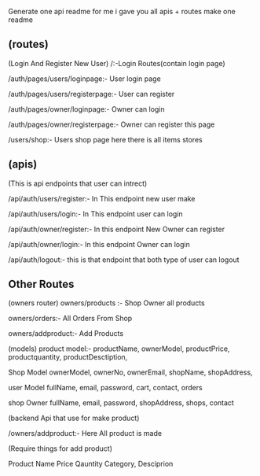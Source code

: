 Generate one api readme for me i gave you all apis + routes make one readme 



## (routes)

(Login And Register New User)
/:-Login Routes(contain login page)

/auth/pages/users/loginpage:- User login page

/auth/pages/users/registerpage:- User can register

/auth/pages/owner/loginpage:- Owner can login

/auth/pages/owner/registerpage:- Owner can register this page

/users/shop:- Users shop page here there is all items stores


## (apis)
(This is api endpoints that user can intrect)

/api/auth/users/register:- In This endpoint new user make

/api/auth/users/login:- In This endpoint user can login

/api/auth/owner/register:- In this endpoint New Owner can register

/api/auth/owner/login:- In this endpoint Owner can login

/api/auth/logout:- this is that endpoint that both type of user can logout


## Other Routes

(owners router)
owners/products :- Shop Owner all products

owners/orders:- All Orders From Shop

owners/addproduct:- Add Products


<!-- ---------------------------------------- -->

(models) 
product model:-
    productName,
    ownerModel,
    productPrice,
    productquantity,
    productDesctiption,

Shop Model
    ownerModel,
    ownerNo,
    ownerEmail,
    shopName,
    shopAddress,

user Model
    fullName,
    email,
    password,
    cart,
    contact,
    orders

shop Owner
    fullName,
    email,
    password,
    shopAddress,
    shops,
    contact

(backend Api that use for make product)

/owners/addproduct:- Here All product is made


(Require things for add product)

Product Name
Price
Qauntity
Category,
Desciprion


<!-- todo: To create product with seprate data user and that all are done with image not tomorrow we make that thing we can edit that and also we can delete that product .... GOOD NIGHT
 -->